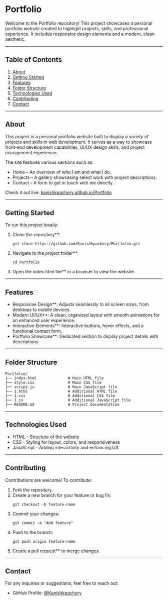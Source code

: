 # Portfolio

Welcome to the Portfolio repository! This project showcases a personal portfolio website created to highlight projects, skills, and professional experience. It includes responsive design elements and a modern, clean aesthetic.

---

## Table of Contents

1. [About](#about)
2. [Getting Started](#getting-started)
3. [Features](#features)
4. [Folder Structure](#folder-structure)
5. [Technologies Used](#technologies-used)
6. [Contributing](#contributing)
7. [Contact](#contact)

---

## About

This project is a personal portfolio website built to display a variety of projects and skills in web development. It serves as a way to showcase front-end development capabilities, UI/UX design skills, and project management experience.

The site features various sections such as:
- Home – An overview of who I am and what I do.
- Projects – A gallery showcasing select work with project descriptions.
- Contact – A form to get in touch with me directly.

Check it out live: [kanishkpachory.github.io/Portfolio](https://kanishkpachory.github.io/Portfolio/)

---

## Getting Started

To run this project locally:

1. Clone the repository**:
   ```
   git clone https://github.com/Kanishkpachory/Portfolio.git
   ```

2. Navigate to the project folder**:
   ```
   cd Portfolio
   ```

3. Open the index.html file** in a browser to view the website.

---

## Features

- Responsive Design**: Adjusts seamlessly to all screen sizes, from desktops to mobile devices.
- Modern UI/UX**: A clean, organized layout with smooth animations for an enhanced user experience.
- Interactive Elements**: Interactive buttons, hover effects, and a functional contact form.
- Portfolio Showcase**: Dedicated section to display project details with descriptions.

---

## Folder Structure

```
Portfolio/
├── index.html              # Main HTML file
├── style.css               # Main CSS file
├── script.js               # Main JavaScript file
├── 1.html                  # Additional HTML file
├── 1.css                   # Additional CSS file
├── 1.js                    # Additional JavaScript file
├── README.md               # Project documentation
```

---

## Technologies Used

- HTML - Structure of the website
- CSS - Styling for layout, colors, and responsiveness
- JavaScript - Adding interactivity and enhancing UX

---

## Contributing

Contributions are welcome! To contribute:

1. Fork the repository.
2. Create a new branch for your feature or bug fix:
   ```
   git checkout -b feature-name
   ```
3. Commit your changes:
   ```
   git commit -m "Add feature"
   ```
4. Push to the branch:
   ```
   git push origin feature-name
   ```
5. Create a pull request** to merge changes.

---

## Contact

For any inquiries or suggestions, feel free to reach out:

- GitHub Profile: [@Kanishkpachory](https://github.com/Kanishkpachory)


